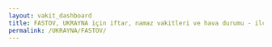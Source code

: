```yaml
---
layout: vakit_dashboard
title: FASTOV, UKRAYNA için iftar, namaz vakitleri ve hava durumu - ilçe/eyalet seç
permalink: /UKRAYNA/FASTOV/
---
```


<script type="text/javascript">
  var GLOBAL_COUNTRY = 'UKRAYNA';
  var GLOBAL_CITY = 'FASTOV';
  var GLOBAL_STATE = '';
  var lat = 72;
  var lon = 21;
</script>

